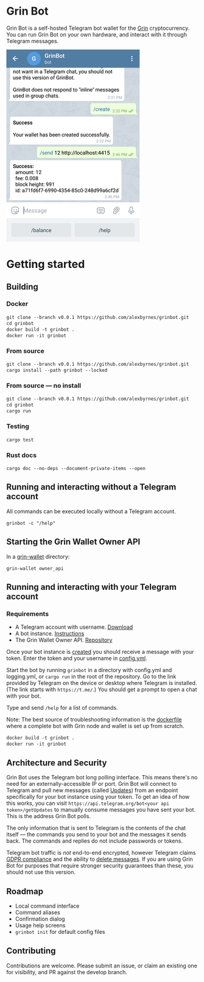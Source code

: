 # Grin Bot

Grin Bot is a self-hosted Telegram bot wallet for the [Grin](https://grin-tech.org/) cryptocurrency. You can run Grin Bot on your own hardware, and interact with it through Telegram messages.

![Mobile](screenshots/mobile.png)

# Getting started

## Building

### Docker

```shell
git clone --branch v0.0.1 https://github.com/alexbyrnes/grinbot.git
cd grinbot
docker build -t grinbot .
docker run -it grinbot
```

### From source

```shell
git clone --branch v0.0.1 https://github.com/alexbyrnes/grinbot.git
cargo install --path grinbot --locked
```

### From source &mdash; no install
```shell
git clone --branch v0.0.1 https://github.com/alexbyrnes/grinbot.git
cd grinbot
cargo run
```

### Testing

```shell
cargo test
```

### Rust docs
```shell
cargo doc --no-deps --document-private-items --open
```
## Running and interacting without a Telegram account

All commands can be executed locally without a Telegram account.

```shell
grinbot -c "/help"
```
## Starting the Grin Wallet Owner API

In a [grin-wallet](https://github.com/mimblewimble/grin-wallet) directory:
```shell
grin-wallet owner_api
```

## Running and interacting with your Telegram account

### Requirements

* A Telegram account with username. [Download](https://telegram.org/)
* A bot instance. [Instructions](https://core.telegram.org/bots#6-botfather)
* The Grin Wallet Owner API. [Repository](https://github.com/mimblewimble/grin-wallet)

Once your bot instance is [created](https://core.telegram.org/bots#6-botfather) you should receive a message with your token. Enter the token and your username in [config.yml](config.yml).

Start the bot by running `grinbot` in a directory with config.yml and logging.yml, or `cargo run` in the root of the repository. Go to the link provided by Telegram on the device or desktop where Telegram is installed. (The link starts with `https://t.me/`.) You should get a prompt to open a chat with your bot.

Type and send `/help` for a list of commands.

Note: The best source of troubleshooting information is the [dockerfile](dockerfile) where a complete bot with Grin node and wallet is set up from scratch.

```shell
docker build -t grinbot .
docker run -it grinbot
```


## Architecture and Security

Grin Bot uses the Telegram bot long polling interface. This means there's no need for an externally-accessible IP or port. Grin Bot will connect to Telegram and pull new messages (called [Updates](https://core.telegram.org/bots/api#getting-updates)) from an endpoint specifically for your bot instance using your token. To get an idea of how this works, you can visit `https://api.telegram.org/bot<your api token>/getUpdates` to manually consume messages you have sent your bot. This is the address Grin Bot polls.

The only information that is sent to Telegram is the contents of the chat itself &mdash; the commands you send to your bot and the messages it sends back. The commands and replies do not include passwords or tokens.

Telegram bot traffic is _not_ end-to-end encrypted, however Telegram claims [GDPR compliance](https://telegram.org/faq#q-what-about-gdpr) and the ability to [delete messages](https://telegram.org/faq#q-can-i-delete-my-messages). If you are using Grin Bot for purposes that require stronger security guarantees than these, you should not use this version.


## Roadmap

* Local command interface
* Command aliases
* Confirmation dialog
* Usage help screens
* `grinbot init` for default config files

## Contributing

Contributions are welcome. Please submit an issue, or claim an existing one for visibility, and PR against the develop branch.

